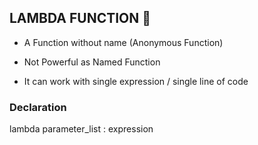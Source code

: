 ## LAMBDA FUNCTION :pushpin:

- A Function without name (Anonymous Function)

- Not Powerful as Named Function

- It can work with single expression / single line of code

### Declaration

lambda parameter_list : expression